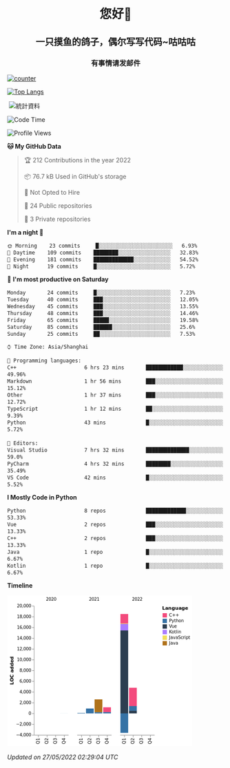

<!--
**kitUIN/kitUIN** is a ✨ _special_ ✨ repository because its `README.md` (this file) appears on your GitHub profile.

Here are some ideas to get you started:

- 🔭 I’m currently working on ...
- 🌱 I’m currently learning ...
- 👯 I’m looking to collaborate on ...
- 🤔 I’m looking for help with ...
- 💬 Ask me about ...
- 📫 How to reach me: ...
- 😄 Pronouns: ...
- ⚡ Fun fact: ...
-->
<h1 align="center">您好👋</h1>
<h2 align="center">一只摸鱼的鸽子，偶尔写写代码~咕咕咕</h2>
<h3 align="center">有事情请发邮件</h3>

[![counter](https://count.getloli.com/get/@KitUIN?theme=rule34)](https://count.getloli.com/)

[![Top Langs](https://github-readme-stats.vercel.app/api/top-langs/?username=kitUIN&show_icons=true&theme=gruvbox&locale=cn&layout=compact)](https://github.com/anuraghazra/github-readme-stats)

<p>&nbsp;<img align="center" src="https://github-readme-stats.vercel.app/api?username=kitUIN&show_icons=true&theme=gruvbox&locale=cn" alt="統計資料" /></p>


<!--START_SECTION:waka-->
![Code Time](http://img.shields.io/badge/Code%20Time-525%20hrs%207%20mins-blue)

![Profile Views](http://img.shields.io/badge/Profile%20Views-14-blue)

**🐱 My GitHub Data** 

> 🏆 212 Contributions in the year 2022
 > 
> 📦 76.7 kB Used in GitHub's storage 
 > 
> 🚫 Not Opted to Hire
 > 
> 📜 24 Public repositories 
 > 
> 🔑 3 Private repositories  
 > 
**I'm a night 🦉** 

```text
🌞 Morning    23 commits     █░░░░░░░░░░░░░░░░░░░░░░░░   6.93% 
🌆 Daytime    109 commits    ████████░░░░░░░░░░░░░░░░░   32.83% 
🌃 Evening    181 commits    █████████████░░░░░░░░░░░░   54.52% 
🌙 Night      19 commits     █░░░░░░░░░░░░░░░░░░░░░░░░   5.72%

```
📅 **I'm most productive on Saturday** 

```text
Monday       24 commits     █░░░░░░░░░░░░░░░░░░░░░░░░   7.23% 
Tuesday      40 commits     ███░░░░░░░░░░░░░░░░░░░░░░   12.05% 
Wednesday    45 commits     ███░░░░░░░░░░░░░░░░░░░░░░   13.55% 
Thursday     48 commits     ███░░░░░░░░░░░░░░░░░░░░░░   14.46% 
Friday       65 commits     █████░░░░░░░░░░░░░░░░░░░░   19.58% 
Saturday     85 commits     ██████░░░░░░░░░░░░░░░░░░░   25.6% 
Sunday       25 commits     ██░░░░░░░░░░░░░░░░░░░░░░░   7.53%

```


```text
⌚︎ Time Zone: Asia/Shanghai

💬 Programming languages: 
C++                      6 hrs 23 mins       ████████████░░░░░░░░░░░░░   49.96% 
Markdown                 1 hr 56 mins        ███░░░░░░░░░░░░░░░░░░░░░░   15.12% 
Other                    1 hr 37 mins        ███░░░░░░░░░░░░░░░░░░░░░░   12.72% 
TypeScript               1 hr 12 mins        ██░░░░░░░░░░░░░░░░░░░░░░░   9.39% 
Python                   43 mins             █░░░░░░░░░░░░░░░░░░░░░░░░   5.72%

📝 Editors: 
Visual Studio            7 hrs 32 mins       ██████████████░░░░░░░░░░░   59.0% 
PyCharm                  4 hrs 32 mins       ████████░░░░░░░░░░░░░░░░░   35.49% 
VS Code                  42 mins             █░░░░░░░░░░░░░░░░░░░░░░░░   5.52%

```

**I Mostly Code in Python** 

```text
Python                   8 repos             █████████████░░░░░░░░░░░░   53.33% 
Vue                      2 repos             ███░░░░░░░░░░░░░░░░░░░░░░   13.33% 
C++                      2 repos             ███░░░░░░░░░░░░░░░░░░░░░░   13.33% 
Java                     1 repo              █░░░░░░░░░░░░░░░░░░░░░░░░   6.67% 
Kotlin                   1 repo              █░░░░░░░░░░░░░░░░░░░░░░░░   6.67%

```


**Timeline**

![Chart not found](https://raw.githubusercontent.com/kitUIN/kitUIN/main/charts/bar_graph.png) 


 *Updated on 27/05/2022 02:29:04 UTC*
<!--END_SECTION:waka-->
